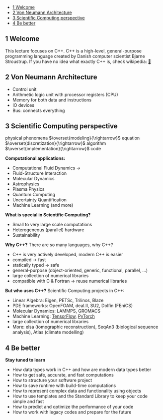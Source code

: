 - [1 Welcome](#1-welcome)
- [2 Von Neumann Architecture](#2-von-neumann-architecture)
- [3 Scientific Computing perspective](#3-scientific-computing-perspective)
- [4 Be better](#4-be-better)

## 1 Welcome

This lecture focuses on C++. C++ is a high-level, general-purpose programming language created by Danish computer scientist Bjarne Stroustrup. If you have no idea what exactly C++ is, check wikipedia: [🔗](https://en.wikipedia.org/wiki/C%2B%2B)

## 2 Von Neumann Architecture

- Control unit
- Arithmetic logic unit with processor registers (CPU)
- Memory for both data and instructions
- IO devices
- Bus: connects everything

## 3 Scientific Computing perspective

physical phenomena  $\overset{modeling}{\rightarrow}$ equation  $\overset{discretization}{\rightarrow}$ 
algorithm  $\overset{implementation}{\rightarrow}$ code

**Computational applications:**

- Computational Fluid Dynamics $\to$
- Fluid-Structure Interaction
- Molecular Dynamics
- Astrophysics
- Plasma Physics
- Quantum Computing
- Uncertainty Quantification
- Machine Learning (and more)

**What is special in Scientific Computing?**

- Small to very large scale computations
- Heterogeneous (parallel) hardware
- Sustainability

**Why C++?**
There are so many languages, why C++?

- C++ is very actively developed, modern C++ is easier
- compiled → fast
- statically typed → safe
- general-purpose (object-oriented, generic, functional, parallel, ...)
- large collection of numerical libraries
- compatible with C & Fortran → reuse numerical libraries

**But who uses C++?**
Scientific Computing projects in C++:

- Linear Algebra: Eigen, PETSc, Trilinos, Blaze
- PDE frameworks: OpenFOAM, deal.II, SU2, Dolfin (FEniCS)
- Molecular Dynamics: LAMMPS, GROMACS
- Machine Learning: [TensorFlow](https://www.tensorflow.org/), [PyTorch](https://pytorch.org/)
- large collection of numerical libraries
- More: elsa (tomographic reconstruction), SeqAn3 (biological sequence analysis), Atlas (climate modelling)

## 4 Be better

**Stay tuned to learn**

- How data types work in C++ and how are modern data types better
- How to get safe, accurate, and fast computations
- How to structure your software project
- How to save runtime with build-time computations
- How to represent complex data and functionality using objects
- How to use templates and the Standard Library to keep your code simple and fast
- How to predict and optimize the performance of your code
- How to work with legacy codes and prepare for the future